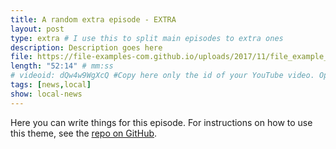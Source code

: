 ```yaml
---
title: A random extra episode - EXTRA
layout: post
type: extra # I use this to split main episodes to extra ones
description: Description goes here
file: https://file-examples-com.github.io/uploads/2017/11/file_example_MP3_700KB.mp3 #Link to your .mp3 file
length: "52:14" # mm:ss
# videoid: dQw4w9WgXcQ #Copy here only the id of your YouTube video. Optional
tags: [news,local]
show: local-news
---
```


Here you can write things for this episode.
For instructions on how to use this theme, see the [repo on GitHub](https://github.com/PandaSekh/Jekyll-Podcaster).